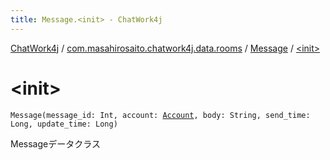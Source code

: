 ```yaml
---
title: Message.<init> - ChatWork4j
---
```


[ChatWork4j](../../index.md) / [com.masahirosaito.chatwork4j.data.rooms](../index.md) / [Message](index.md) / [&lt;init&gt;](.)

# &lt;init&gt;

`Message(message_id: Int, account: `[`Account`](../-account/index.md)`, body: String, send_time: Long, update_time: Long)`

Messageデータクラス


